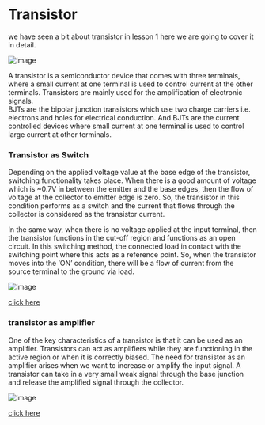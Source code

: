 # Transistor
we have seen a bit about transistor in lesson 1 here we are going to cover it in detail.  

![image](https://user-images.githubusercontent.com/60490438/134764728-d31d9c1d-e9d8-4fef-9918-4b66c1a8add8.png)

A transistor is a semiconductor device that comes with three terminals, where a small current at one terminal is used to control current at the other terminals. Transistors are mainly used for the amplification of electronic signals.  
BJTs are the bipolar junction transistors which use two charge carriers i.e. electrons and holes for electrical conduction. And BJTs are the current controlled devices where small current at one terminal is used to control large current at other terminals.

### Transistor as Switch

Depending on the applied voltage value at the base edge of the transistor, switching functionality takes place. When there is a good amount of voltage which is ~0.7V in between the emitter and the base edges, then the flow of voltage at the collector to emitter edge is zero. So, the transistor in this condition performs as a switch and the current that flows through the collector is considered as the transistor current.

In the same way, when there is no voltage applied at the input terminal, then the transistor functions in the cut-off region and functions as an open circuit. In this switching method, the connected load in contact with the switching point where this acts as a reference point. So, when the transistor moves into the ‘ON’ condition, there will be a flow of current from the source terminal to the ground via load.

![image](https://user-images.githubusercontent.com/60490438/134764745-44593445-20c3-428a-9582-95b90d26cb5b.png)

[click here](https://www.elprocus.com/using-transistor-as-a-switch/#:~:text=Some%20of%20the%20Common%20Practical%20Applications%20of%20Transistor,of%20High%20Voltages.%20...%204%20Practical%20Example.%20)


### transistor as amplifier
One of the key characteristics of a transistor is that it can be used as an amplifier. Transistors can act as amplifiers while they are functioning in the active region or when it is correctly biased. The need for transistor as an amplifier arises when we want to increase or amplify the input signal. A transistor can take in a very small weak signal through the base junction and release the amplified signal through the collector.  

![image](https://user-images.githubusercontent.com/60490438/134764756-d4cfb20e-bea9-479b-8461-210733bb16ed.png)

[click here](https://byjus.com/jee/transistor-as-amplifier/#:~:text=Transistor%20As%20Amplifier%201%20Common-Emitter%20Configuration.%20For%20a,for%20CE%20Configuration.%20...%206%20Solved%20Problems.%20)
